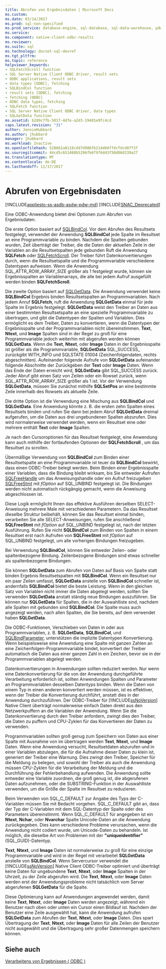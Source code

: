 ```yaml
---
title: Abrufen von Ergebnisdaten | Microsoft Docs
ms.custom: 
ms.date: 03/14/2017
ms.prod: sql-non-specified
ms.prod_service: database-engine, sql-database, sql-data-warehouse, pdw
ms.service: 
ms.component: native-client-odbc-results
ms.reviewer: 
ms.suite: sql
ms.technology: docset-sql-devref
ms.tgt_pltfrm: 
ms.topic: reference
helpviewer_keywords:
- SQLFetchScroll function
- SQL Server Native Client ODBC driver, result sets
- ODBC applications, result sets
- data types [ODBC], fetching
- SQLBindCol function
- result sets [ODBC], fetching
- fetching [ODBC]
- ODBC data types, fetching
- SQLFetch function
- SQL Server Native Client ODBC driver, data types
- SQLGetData function
ms.assetid: b289c7fb-5017-4d7e-a2d3-19401e9fc4cd
caps.latest.revision: "31"
author: JennieHubbard
ms.author: jhubbard
manager: jhubbard
ms.workload: Inactive
ms.openlocfilehash: 528662a8118cdd7d906fb214d04ffdcfdcd07f3f
ms.sourcegitcommit: 44cd5c651488b5296fb679f6d43f50d068339a27
ms.translationtype: MT
ms.contentlocale: de-DE
ms.lasthandoff: 11/17/2017
---
```

# <a name="fetching-result-data"></a>Abrufen von Ergebnisdaten
[!INCLUDE[appliesto-ss-asdb-asdw-pdw-md](../../includes/appliesto-ss-asdb-asdw-pdw-md.md)]
[!INCLUDE[SNAC_Deprecated](../../includes/snac-deprecated.md)]

  Eine ODBC-Anwendung bietet drei Optionen zum Abrufen von Ergebnisdaten.  
  
 Die erste Option basiert auf [SQLBindCol](../../relational-databases/native-client-odbc-api/sqlbindcol.md). Vor dem Abrufen des Resultsets festgelegt, verwendet der Anwendung **SQLBindCol** jede Spalte im Resultset an eine Programmvariable zu binden. Nachdem die Spalten gebunden wurden, Zeit überträgt der Treiber, die die Daten der aktuellen Zeile in der Variablen an die Resultsetspalten jede gebunden Ruft die Anwendung **SQLFetch** oder [SQLFetchScroll](../../relational-databases/native-client-odbc-api/sqlfetchscroll.md). Der Treiber führt Datenkonvertierungen durch, wenn die Resultsetspalte und die Programmvariable verschiedene Datentypen aufweisen. Wenn die Anwendung SQL_ATTR_ROW_ARRAY_SIZE größer als 1 festgelegt wurde, können sie Ergebnisspalten an Variablenarrays, die alle bei jedem Aufruf ausgefüllt werden binden **SQLFetchScroll**.  
  
 Die zweite Option basiert auf [SQLGetData](../../relational-databases/native-client-odbc-api/sqlgetdata.md). Die Anwendung verwendet keine **SQLBindCol** Ergebnis binden Resultsetspalten an Programmvariablen. Nach jedem Anruf **SQLFetch**, ruft die Anwendung **SQLGetData** einmal für jede Spalte im Ergebnis festgelegt. **SQLGetData** weist den Treiber an Daten aus einer bestimmten Resultsetspalte an eine spezielle Programmvariable zu übertragen, und gibt die Datentypen der Spalten und Variablen. Dies ermöglicht es dem Treiber, Daten zu konvertieren, wenn die Datentypen der Ergebnisspalte und der Programmvariablen nicht übereinstimmen. **Text**, **Ntext**, und **Image** Spalten sind in der Regel zu groß für eine Programmvariable jedoch weiterhin mit abgerufen werden können **SQLGetData**. Wenn die **Text**, **Ntext**, oder **Image** Daten in der Ergebnisspalte ist größer als die Programmvariable, **SQLGetData** SQL_SUCCESS_ zurückgibt WITH_INFO und SQLSTATE 01004 (Zeichenfolgendaten, rechts abgeschnitten). Aufeinander folgende Aufrufe von **SQLGetData** aufeinander folgende Abschnitte der Zurückgeben der **Text** oder **Image** Daten. Wenn das Ende der Daten erreicht wird, **SQLGetData** gibt SQL_SUCCESS zurück. Jeder Abruf gibt einen Satz von Zeilen oder ein Rowset zurück, wenn SQL_ATTR_ROW_ARRAY_SIZE größer als 1 ist. Vor der Verwendung **SQLGetData**, müssen Sie zunächst mithilfe **SQLSetPos** an eine bestimmte Zeile innerhalb des Rowsets als aktuelle Zeile.  
  
 Die dritte Option ist die Verwendung eine Mischung aus **SQLBindCol** und **SQLGetData**. Eine Anwendung könnte z. B. die ersten zehn Spalten eines Resultsets binden und rufen Sie dann bei jedem Abruf **SQLGetData** dreimal aufgerufen, um die Daten aus drei ungebundenen Spalten abzurufen. Dies wird normalerweise verwendet werden, wenn ein Resultset eine oder mehrere enthält **Text** oder **Image** Spalten.  
  
 Je nach den Cursoroptionen für das Resultset festgelegt, eine Anwendung kann auch mithilfe der fortlaufenden Optionen der **SQLFetchScroll** , um das Resultset zu scrollen.  
  
 Übermäßige Verwendung von **SQLBindCol** zum Binden einer Resultsetspalte an eine Programmvariable ist teuer da **SQLBindCol** bewirkt, dass einen ODBC-Treiber belegt werden. Beim Binden einer Ergebnisspalte einer Variablen, dass die Bindung bleibt wirksam, bis Sie entweder Aufrufen [SQLFreeHandle](../../relational-databases/native-client-odbc-api/sqlfreehandle.md) um das Anweisungshandle oder ein Aufruf freizugeben [SQLFreeStmt](../../relational-databases/native-client-odbc-api/sqlfreestmt.md) mit *fOption* auf SQL_UNBIND festgelegt ist. Die Bindungen werden nicht automatisch rückgängig gemacht, wenn die Anweisung abgeschlossen ist.  
  
 Diese Logik ermöglicht Ihnen das effektive Ausführen derselben SELECT-Anweisung mehrere Male mit verschiedenen Parametern. Da das Resultset dieselbe Struktur beibehält, können Sie das Resultset einmal binden, verarbeiten Sie alle SELECT-Anweisungen, rufen Sie anschließend **SQLFreeStmt** mit *fOption* auf SQL_UNBIND festgelegt ist, nach der letzten Ausführung. Rufen Sie nicht **SQLBindCol** zum Binden von Spalten in einem Resultset erst nach Aufrufen von **SQLFreeStmt** mit *fOption* auf SQL_UNBIND festgelegt, um alle vorherigen Bindungen freizugeben.  
  
 Bei Verwendung **SQLBindCol**, können Sie entweder Zeilen- oder spaltenbezogene Bindung. Zeilenbezogene Bindungen sind etwas schneller als spaltenbezogene Bindungen.  
  
 Sie können **SQLGetData** zum Abrufen von Daten auf Basis von Spalte statt binden Ergebnis Resultsetspalten mit **SQLBindCol**. Wenn ein Resultset nur ein paar Zeilen umfasst, **SQLGetData** anstelle von **SQLBindCol** schneller ist, andernfalls **SQLBindCol** bietet die beste Leistung. Wenn in den gleichen Satz von Variablen nicht immer die Daten abgelegt werden, sollten Sie verwenden **SQLGetData** anstatt ständig neue Bindungen auszuführen. Sie können nur **SQLGetData** für Spalten, die in der Auswahlliste sind, nachdem alle Spalten mit gebunden sind **SQLBindCol**. Die Spalte muss auch angezeigt werden, nach allen Spalten, die Sie bereits, auf dem verwendet haben **SQLGetData**.  
  
 Die ODBC-Funktionen, Verschieben von Daten in oder aus Programmvariablen, z. B. **SQLGetData**, **SQLBindCol**, und [SQLBindParameter](../../relational-databases/native-client-odbc-api/sqlbindparameter.md), unterstützen die implizite Datentypen Konvertierung. Wenn beispielsweise eine Anwendung eine Spalte mit ganzen Zahlen an eine Zeichenfolgen-Programmvariable bindet, konvertiert der Treiber automatisch die Daten aus einer ganzen Zahl in ein Zeichen, bevor sie in der Programmvariablen abgelegt werden.  
  
 Datenkonvertierungen in Anwendungen sollten reduziert werden. Nur wenn eine Datenkonvertierung für die von der Anwendung durchgeführte Verarbeitung erforderlich ist, sollten Anwendungen Spalten und Parameter an Programmvariablen desselben Datentyps binden. Wenn die Daten von einem Typ in einen anderen konvertiert werden müssen, ist es effektiver, wenn der Treiber die Konvertierung durchführt, anstatt dies in der Anwendung durchzuführen. Der ODBC-Treiber für [!INCLUDE[ssNoVersion](../../includes/ssnoversion-md.md)] Native Client überträgt normalerweise einfach Daten direkt aus den Netzwerkpuffern an die Variablen der Anwendung. Wenn Sie die Datenkonvertierung durch den Treiber anfordern, zwingt dies den Treiber, die Daten zu puffern und CPU-Zyklen für das Konvertieren der Daten zu verwenden.  
  
 Programmvariablen sollten groß genug zum Speichern von Daten aus einer Spalte mit Ausnahme von im übertragen werden **Text**, **Ntext**, und **Image** Daten. Wenn eine Anwendung versucht, Resultsetdaten abzurufen und in einer Variablen abzulegen, die für die Aufnahme dieser Daten zu klein ist, generiert der Treiber eine Warnung. Dies zwingt den Treiber, Speicher für die Meldung zu belegen, und sowohl der Treiber als auch die Anwendung müssen CPU-Zyklen für die Verarbeitung der Meldung und die Durchführung der Fehlerbehandlung aufwenden. Die Anwendung sollte entweder eine Variable zuordnen, die groß genug ist, die abgerufenen Daten aufzunehmen, oder die SUBSTRING-Funktion in der Auswahlliste verwenden, um die Größe der Spalte im Resultset zu reduzieren.  
  
 Beim Verwenden von SQL_C_DEFAULT zur Angabe des Typs der C-Variablen müssen Sie mit Bedacht vorgehen. SQL_C_DEFAULT gibt an, dass der Typ der C-Variablen mit dem SQL-Datentyp der Spalte oder des Parameters übereinstimmt. Wenn SQL_C_DEFAULT für angegeben ist ein **Ntext**, **Nchar**, oder **Nvarchar** Spalte Unicode-Daten an die Anwendung zurückgegeben. Dies kann verschiedene Probleme verursachen, wenn die Anwendung nicht codiert wurde, um Unicode-Daten zu behandeln. Ist möglich, die dieselbe Art von Problemen mit der **"uniqueidentifier"** (SQL_GUID)-Datentyp.  
  
 **Text**, **Ntext**, und **Image** Daten ist normalerweise zu groß für eine einzige Programmvariable und wird in der Regel mit verarbeitet **SQLGetData** anstelle von **SQLBindCol**. Wenn Servercursor verwendet die [!INCLUDE[ssNoVersion](../../includes/ssnoversion-md.md)] Native Client ODBC-Treiber optimiert und überträgt keine Daten für ungebundene **Text**, **Ntext**, oder **Image** Spalten in der Uhrzeit, zu der Zeile abgerufen wird. Die **Text**, **Ntext**, oder **Image** Daten werden erst der Anwendungsprobleme nicht tatsächlich vom Server abgerufenen **SQLGetData** für die Spalte.  
  
 Diese Optimierung kann auf Anwendungen angewendet werden, damit keine **Text**, **Ntext**, oder **Image** Daten werden angezeigt, während ein Benutzer nach oben oder unten ein Cursor einen Bildlauf ist. Nachdem der Benutzer eine Zeile ausgewählt hat, kann die Anwendung aufrufen **SQLGetData** zum Abrufen der **Text**, **Ntext**, oder **Image** Daten. Dies spart Übertragung der **Text**, **Ntext**, oder **Image** Daten für alle Zeilen der Benutzer nicht ausgewählt und die Übertragung sehr großer Datenmengen speichern können.  
  
## <a name="see-also"></a>Siehe auch  
 [Verarbeitens von Ergebnissen &#40; ODBC &#41;](../../relational-databases/native-client-odbc-results/processing-results-odbc.md)  
  
  

